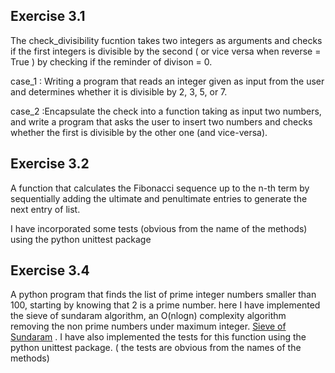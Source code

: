 ## Exercise 3.1 
The check_divisibility fucntion takes two integers as arguments and checks if the first integers is divisible by the second ( or vice versa when reverse = True ) by checking if the reminder of divison = 0. 

case_1 : Writing a program that reads an integer given as input from the user and determines whether it is divisible by 2, 3, 5, or 7.

case_2 :Encapsulate the check into a function taking as input two numbers, and write a program that asks the user to insert two numbers and checks whether the first is divisible by the other one (and vice-versa).

## Exercise 3.2
A function that calculates the Fibonacci sequence up to the n-th term by sequentially adding the ultimate and penultimate entries to generate the next entry of list.

I have incorporated some tests (obvious from the name of the methods) using the python unittest package

## Exercise 3.4
A python program that finds the list of prime integer numbers smaller than 100, starting by knowing that 2 is a prime number. here I have implemented the sieve of sundaram algorithm, an O(nlogn) complexity algorithm removing the non prime numbers under maximum integer. [Sieve of Sundaram](https://en.wikipedia.org/wiki/Sieve_of_Sundaram) . 
I have also implemented the tests for this function using the python unittest package. ( the tests are obvious from the names of the methods)

